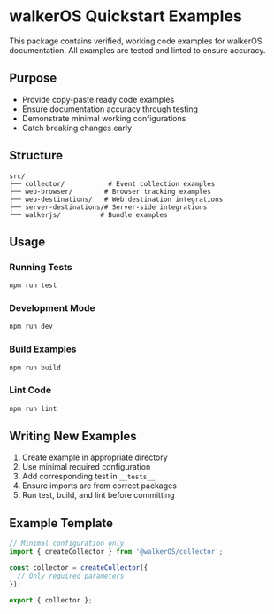 # walkerOS Quickstart Examples

This package contains verified, working code examples for walkerOS
documentation. All examples are tested and linted to ensure accuracy.

## Purpose

- Provide copy-paste ready code examples
- Ensure documentation accuracy through testing
- Demonstrate minimal working configurations
- Catch breaking changes early

## Structure

```
src/
├── collector/           # Event collection examples
├── web-browser/        # Browser tracking examples
├── web-destinations/   # Web destination integrations
├── server-destinations/# Server-side integrations
└── walkerjs/          # Bundle examples
```

## Usage

### Running Tests

```bash
npm run test
```

### Development Mode

```bash
npm run dev
```

### Build Examples

```bash
npm run build
```

### Lint Code

```bash
npm run lint
```

## Writing New Examples

1. Create example in appropriate directory
2. Use minimal required configuration
3. Add corresponding test in `__tests__`
4. Ensure imports are from correct packages
5. Run test, build, and lint before committing

## Example Template

```typescript
// Minimal configuration only
import { createCollector } from '@walkerOS/collector';

const collector = createCollector({
  // Only required parameters
});

export { collector };
```
